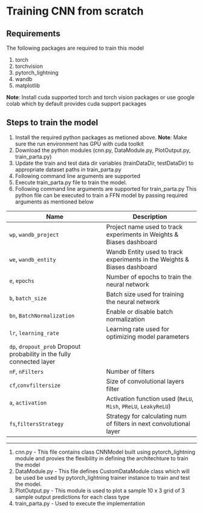 # Training CNN from scratch

## Requirements
The following packages are required to train this model
1. torch
2. torchvision
3. pytorch_lightning
4. wandb
5. matplotlib

**Note**: Install cuda supported torch and torch vision packages or use google colab which by default provides cuda support packages

## Steps to train the model
1. Install the required python packages as metioned above. **Note**: Make sure the run environment has GPU with cuda toolkit
2. Download the python modules (cnn.py, DataModule.py, PlotOutput.py, train_parta.py)
3. Update the train and test data dir variables (trainDataDir, testDataDir) to appropriate dataset paths in train_parta.py
4. Following command line arguments are supported
5. Execute train_parta.py file to train the model.
6. Following command line arguments are supported for train_parta.py
This python file can be executed to train a FFN model by passing required arguments as mentioned below

| Name                | Description                                                                           |
|---------------------|---------------------------------------------------------------------------------------|
| `wp`, `wandb_project` | Project name used to track experiments in Weights & Biases dashboard                |
| `we`, `wandb_entity`  | Wandb Entity used to track experiments in the Weights & Biases dashboard             |
| `e`, `epochs`          | Number of epochs to train the neural network                                         |
| `b`, `batch_size`      | Batch size used for training the neural network                                      |
| `bn`, `BatchNormalization` | Enable or disable batch normalization                                            |
| `lr`, `learning_rate`  | Learning rate used for optimizing model parameters                                    |
| `dp`, `dropout_prob`    Dropout probability in the fully connected layer                                        |
|`nF`, `nFilters`        |Number of filters                                                                      |
|`cf`,`convfiltersize`   | Size of convolutional layers filter                                                    |
| `a`, `activation`      | Activation function used (`ReLU`, `Mish`, `PReLU`, `LeakyReLU`)                       |
|`fs`,`filtersStrategy`| Strategy for calculating num of filters in next convolutional layer|


---------------------------------------------------------

1. cnn.py - This file contains class CNNModel built using pytorch_lightning module and provies the flexibility in defining the architechture to train the model
2. DataModule.py - This file defines CustomDataModule class which will be used be used by pytorch_lightning trainer instance to train and test the model.
3. PlotOutput.py - This module is used to plot a sample 10 x 3 grid of 3 sample output predictions for each class type
4. train_parta.py - Used to execute the implementation
